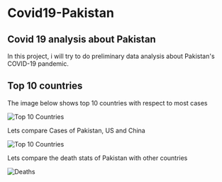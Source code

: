 # Covid19-Pakistan
## Covid 19 analysis about Pakistan
In this project, i will try to do preliminary data analysis about Pakistan's COVID-19 pandemic.
## Top 10 countries

The image below shows top 10 countries with respect to most cases

![Top 10 Countries](https://github.com/fahadalisarwar1/Covid19-Pakistan/blob/master/images/1_Covid-19_top_10_countries.png)

Lets compare Cases of Pakistan, US and China 

![Top 10 Countries](https://github.com/fahadalisarwar1/Covid19-Pakistan/blob/master/images/country_comparison_.png)

Lets compare the death stats of Pakistan with other countries

![Deaths](https://github.com/fahadalisarwar1/Covid19-Pakistan/blob/master/images/country_comparison_death.png)
